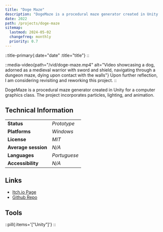 ```yaml
---
title: "Doge Maze"
description: "DogeMaze is a procedural maze generator created in Unity for a computer graphics class. The project incorporates particles, lighting, and animation."
date: 2022
path: /projects/doge-maze
sitemap:
  lastmod: 2024-05-02
  changefreq: monthly
  priority: 0.7
---
```


::title-primary{:date="date" :title="title"}
::

::media-video{path="/vid/doge-maze.mp4" alt="Video showcasing a dog, adorned as a medieval warrior with sword and shield, navigating through a dungeon maze, dying upon contact with the walls"}
Upon further reflection, I am considering revisiting and reworking this project.
::

DogeMaze is a procedural maze generator created in Unity for a computer graphics class. The project incorporates particles, lighting, and animation.

## Technical Information

|                     |              |
| ------------------- | ------------ |
| **Status**          | _Prototype_  |
| **Platforms**       | _Windows_    |
| **License**         | _MIT_        |
| **Average session** | _N/A_        |
| **Languages**       | _Portuguese_ |
| **Accessibility**   | _N/A_        |

## Links

- [Itch.io Page](https://arthursegato.itch.io/doge-maze)
- [Github Repo](https://github.com/ArthurSegato/DogeMaze)

## Tools

::pill{:items='["Unity"]'}
::
